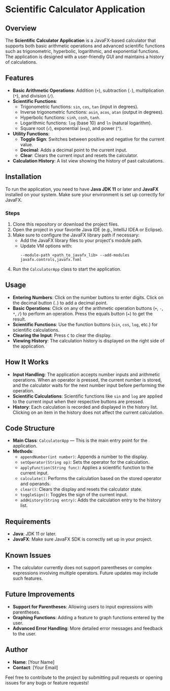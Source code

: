 # Scientific Calculator Application

## Overview
The **Scientific Calculator Application** is a JavaFX-based calculator that supports both basic arithmetic operations and advanced scientific functions such as trigonometric, hyperbolic, logarithmic, and exponential functions. The application is designed with a user-friendly GUI and maintains a history of calculations.

## Features
- **Basic Arithmetic Operations**: Addition (`+`), subtraction (`-`), multiplication (`*`), and division (`/`).
- **Scientific Functions**:
  - Trigonometric functions: `sin`, `cos`, `tan` (input in degrees).
  - Inverse trigonometric functions: `asin`, `acos`, `atan` (output in degrees).
  - Hyperbolic functions: `sinh`, `cosh`, `tanh`.
  - Logarithmic functions: `log` (base 10) and `ln` (natural logarithm).
  - Square root (`√`), exponential (`exp`), and power (`^`).
- **Utility Functions**:
  - **Toggle Sign**: Switches between positive and negative for the current value.
  - **Decimal**: Adds a decimal point to the current input.
  - **Clear**: Clears the current input and resets the calculator.
- **Calculation History**: A list view showing the history of past calculations.

## Installation
To run the application, you need to have **Java JDK 11** or later and **JavaFX** installed on your system. Make sure your environment is set up correctly for JavaFX.

### Steps
1. Clone this repository or download the project files.
2. Open the project in your favorite Java IDE (e.g., IntelliJ IDEA or Eclipse).
3. Make sure to configure the JavaFX library path if necessary:
   - Add the JavaFX library files to your project's module path.
   - Update VM options with:
     ```
     --module-path <path_to_javafx_lib> --add-modules javafx.controls,javafx.fxml
     ```
4. Run the `CalculatorApp` class to start the application.

## Usage
- **Entering Numbers**: Click on the number buttons to enter digits. Click on the decimal button (`.`) to add a decimal point.
- **Basic Operations**: Click on any of the arithmetic operation buttons (`+`, `-`, `*`, `/`) to perform an operation. Press the equals button (`=`) to get the result.
- **Scientific Functions**: Use the function buttons (`sin`, `cos`, `log`, etc.) for scientific calculations.
- **Clearing the Input**: Press `C` to clear the display.
- **Viewing History**: The calculation history is displayed on the right side of the application.

## How It Works
- **Input Handling**: The application accepts number inputs and arithmetic operations. When an operator is pressed, the current number is stored, and the calculator waits for the next number input before performing the operation.
- **Scientific Calculations**: Scientific functions like `sin` and `log` are applied to the current input when their respective buttons are pressed.
- **History**: Each calculation is recorded and displayed in the history list. Clicking on an item in the history does not affect the current calculation.

## Code Structure
- **Main Class**: `CalculatorApp` — This is the main entry point for the application.
- **Methods**:
  - `appendNumber(int number)`: Appends a number to the display.
  - `setOperator(String op)`: Sets the operator for the calculation.
  - `applyFunction(String func)`: Applies a scientific function to the current input.
  - `calculate()`: Performs the calculation based on the stored operator and operands.
  - `clear()`: Clears the display and resets the calculator state.
  - `toggleSign()`: Toggles the sign of the current input.
  - `addHistory(String entry)`: Adds the calculation entry to the history list.

## Requirements
- **Java**: JDK 11 or later.
- **JavaFX**: Make sure JavaFX SDK is correctly set up in your project.

## Known Issues
- The calculator currently does not support parentheses or complex expressions involving multiple operators. Future updates may include such features.

## Future Improvements
- **Support for Parentheses**: Allowing users to input expressions with parentheses.
- **Graphing Functions**: Adding a feature to graph functions entered by the user.
- **Advanced Error Handling**: More detailed error messages and feedback to the user.

## Author
- **Name**: [Your Name]
- **Contact**: [Your Email]

Feel free to contribute to the project by submitting pull requests or opening issues for any bugs or feature requests!
